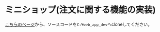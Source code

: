 # ミニショップ(注文に関する機能の実装)

[こちらのページ](https://classroom.github.com/a/5hRaGAGE)から、ソースコードを`C:¥web_app_dev`へcloneしてください。
